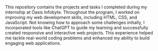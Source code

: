 This repository contains the projects and tasks I completed during my internship at Oasis Infobyte. Throughout the program, I worked on improving my web development skills, including HTML, CSS, and JavaScript. Not knowing how to approach some challenges initially, I incorporated tools like ChatGPT to guide my learning and successfully created responsive and interactive web projects. This experience helped me tackle real-world coding problems and enhanced my ability to build engaging web applications.






